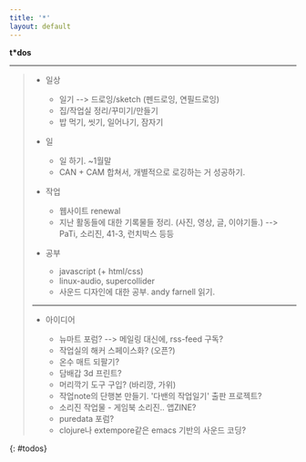 ```yaml
---
title: '*'
layout: default
---
```


**t\*dos**

---

> * 일상
> 
> 	* 일기 --> 드로잉/sketch (펜드로잉, 연필드로잉)
> 	* 집/작업실 정리/꾸미기/만들기
> 	* 밥 먹기, 씻기, 일어나기, 잠자기
> 
> * 일
> 
> 	* 일 하기. ~1월말
> 	* CAN + CAM 합쳐서, 개별적으로 로깅하는 거 성공하기.
> 
> * 작업
> 
> 	* 웹사이트 renewal
> 	* 지난 활동들에 대한 기록물들 정리. (사진, 영상, 글, 이야기들.) --> PaTi, 소리진, 41-3, 런치박스 등등
> 
> * 공부
> 
> 	* javascript (+ html/css)
> 	* linux-audio, supercollider
> 	* 사운드 디자인에 대한 공부. andy farnell 읽기.
> 
> ---
> 
> * 아이디어
> 
> 	* 뉴마트 포럼? --> 메일링 대신에, rss-feed 구독?
> 	* 작업실의 해커 스페이스화? (오픈?)
> 	* 온수 매트 되팔기?
> 	* 담배갑 3d 프린트?
> 	* 머리깍기 도구 구입? (바리깡, 가위)
> 	* 작업note의 단행본 만들기. '다밴의 작업일기' 출판 프로젝트?
> 	* 소리진 작업물 - 게임북 소리진.. 앱ZINE?
> 	* puredata 포럼?
> 	* clojure나 extempore같은 emacs 기반의 사운드 코딩?
> 
{: #todos}
